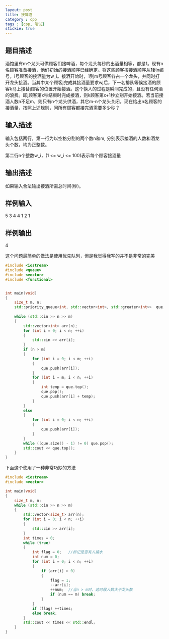 ```yaml
---
layout: post
title: 接啤酒
category : cpp
tags : [cpp, 笔试]
stickie: true
---
```



题目描述
---

酒馆里有m个龙头可供顾客们接啤酒，每个龙头每秒的出酒量相等，都是1。现有n名顾客准备接酒，他们初始的接酒顺序已经确定。将这些顾客按接酒顺序从1到n编号，i号顾客的接酒量为w_i。接酒开始时，1到m号顾客各占一个龙头，并同时打开龙头接酒。当其中某个顾客j完成其接酒量要求wj后，下一名排队等候接酒的顾客k马上接替j顾客的位置开始接酒。这个换人的过程是瞬间完成的，且没有任何酒的浪费。即j顾客第x秒结束时完成接酒，则k顾客第x+1秒立刻开始接酒。若当前接酒人数n不足m，则只有n个龙头供酒，其它m-n个龙头关闭。现在给出n名顾客的接酒量，按照上述规则，问所有顾客都接完酒需要多少秒？

输入描述
---

输入包括两行，第一行为以空格分割的两个数n和m, 分别表示接酒的人数和酒龙头个数，均为正整数。 

第二行n个整数w_i，(1 <= w_i <= 100)表示每个顾客接酒量

输出描述
---

如果输入合法输出接酒所需总时间(秒)。

样例输入
---

5 3 
4 4 1 2 1 

样例输出
---

4

这个问题最简单的做法是使用优先队列，但是我觉得我写的并不是非常的完美

```c++
#include <iostream>
#include <queue>
#include <vector>
#include <functional>


int main(void)
{
	size_t m, n;
	std::priority_queue<int, std::vector<int>, std::greater<int>>  que;
	
	while (std::cin >> n >> m)
	{
		std::vector<int> arr(n);
		for (int i = 0; i < n; ++i)
		{
			std::cin >> arr[i];
		}		
		if (n > m)
		{
			for (int i = 0; i < m; ++i)
			{
				que.push(arr[i]);
			}
			for (int i = m; i < n; ++i)
			{
				int temp = que.top();
				que.pop();
				que.push(arr[i] + temp);
			}
		}
		else
		{
			for (int i = 0; i < n; ++i)
			{
				que.push(arr[i]);
			}
		}
		while ((que.size() - 1) != 0) que.pop();
		std::cout << que.top();
	}
}
```

下面这个使用了一种非常巧妙的方法

```c++
#include <iostream>
#include <vector>

int main(void)
{
	size_t m, n;
	while (std::cin >> n >> m)
	{
		std::vector<size_t> arr(n);
		for (int i = 0; i < n; ++i)
		{
			std::cin >> arr[i];
		}
		int times = 0;
		while (true)
		{
			int flag = 0;	//标记是否有人接水
			int num = 0;	
			for (int i = 0; i < n; ++i)
			{
				if (arr[i] > 0)
				{
					flag = 1;
					--arr[i];
					++num;	//当n > m时，这时候人数大于龙头数
					if (num == m) break;
				}
			}
			if (flag) ++times;
			else break;
		}
		std::cout << times << std::endl;
	}
}
```